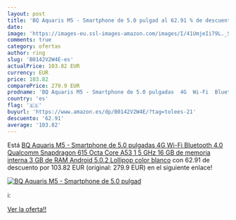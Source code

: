 ```yaml
---
layout: post
title: 'BQ Aquaris M5 - Smartphone de 5.0 pulgad al 62.91 % de descuento'
date: 
image: 'https://images-eu.ssl-images-amazon.com/images/I/41UmjeIi79L._SL200_.jpg'
comments: true
category: ofertas
author: ring
slug: 'B0142V2W4E-es'
actualPrice: 103.82 EUR
currency: EUR
price: 103.82
comparePrice: 279.9 EUR
prodname: 'BQ Aquaris M5 - Smartphone de 5.0 pulgadas  4G  Wi-Fi  Bluetooth 4.0  Qualcomm Snapdragon 615 Octa Core A53 1 5 GHz  16 GB de memoria interna  3 GB de RAM  Android 5.0.2 Lollipop   color blanco'
country: 'es'
flag: '🇪🇸'
buyurl: 'https://www.amazon.es/dp/B0142V2W4E/?tag=tolees-21'
descuento: '62.91'
average: '103.82'
---
```


Está [BQ Aquaris M5 - Smartphone de 5.0 pulgadas  4G  Wi-Fi  Bluetooth 4.0  Qualcomm Snapdragon 615 Octa Core A53 1 5 GHz  16 GB de memoria interna  3 GB de RAM  Android 5.0.2 Lollipop   color blanco](https://www.amazon.es/dp/B0142V2W4E/?tag=tolees-21) con 62.91 de descuento por 103.82 EUR (original: 279.9 EUR) en el siguiente enlace!

[![BQ Aquaris M5 - Smartphone de 5.0 pulgad](https://images-eu.ssl-images-amazon.com/images/I/41UmjeIi79L._SL200_.jpg)](https://www.amazon.es/dp/B0142V2W4E/?tag=tolees-21)

ℹ️:


[Ver la oferta!!](https://www.amazon.es/dp/B0142V2W4E/?tag=tolees-21)

